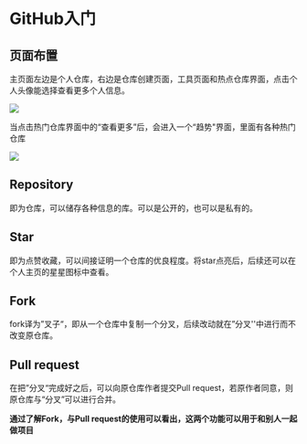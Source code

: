 # GitHub入门

## 页面布置

主页面左边是个人仓库，右边是仓库创建页面，工具页面和热点仓库界面，点击个人头像能选择查看更多个人信息。

![](D:\picture\1.png)

当点击热门仓库界面中的“查看更多”后，会进入一个“趋势"界面，里面有各种热门仓库

![ ](D:\picture\2.png)

## Repository

即为仓库，可以储存各种信息的库。可以是公开的，也可以是私有的。

## Star

即为点赞收藏，可以间接证明一个仓库的优良程度。将star点亮后，后续还可以在个人主页的星星图标中查看。

## Fork

fork译为”叉子“，即从一个仓库中复制一个分叉，后续改动就在”分叉''中进行而不改变原仓库。

## Pull request

在把”分叉“完成好之后，可以向原仓库作者提交Pull request，若原作者同意，则原仓库与“分叉”可以进行合并。

**通过了解Fork，与Pull request的使用可以看出，这两个功能可以用于和别人一起做项目**